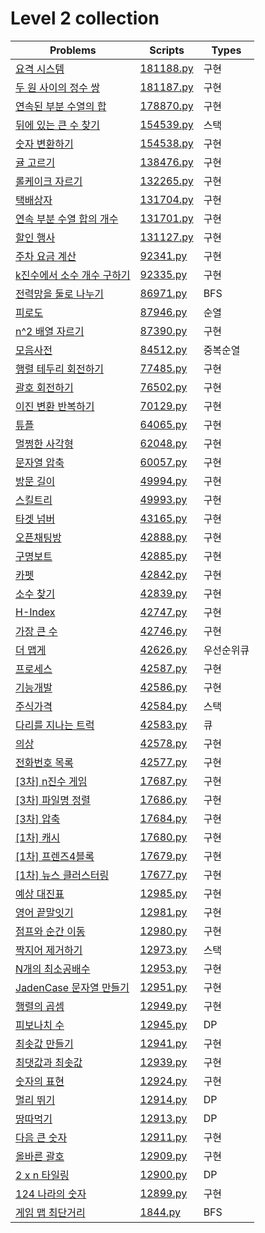 # Level 2 collection

| Problems                                                                               | Scripts                | Types      |
| -------------------------------------------------------------------------------------- | ---------------------- | ---------- |
| [요격 시스템](https://programmers.co.kr/learn/courses/30/lessons/181188)               | [181188.py](181188.py) | 구현       |
| [두 원 사이의 정수 쌍](https://programmers.co.kr/learn/courses/30/lessons/181187)      | [181187.py](181187.py) | 구현       |
| [연속된 부분 수열의 합](https://programmers.co.kr/learn/courses/30/lessons/178870)     | [178870.py](178870.py) | 구현       |
| [뒤에 있는 큰 수 찾기](https://programmers.co.kr/learn/courses/30/lessons/154539)      | [154539.py](154539.py) | 스택       |
| [숫자 변환하기](https://programmers.co.kr/learn/courses/30/lessons/154538)             | [154538.py](154538.py) | 구현       |
| [귤 고르기](https://programmers.co.kr/learn/courses/30/lessons/138476)                 | [138476.py](138476.py) | 구현       |
| [롤케이크 자르기](https://programmers.co.kr/learn/courses/30/lessons/132265)           | [132265.py](132265.py) | 구현       |
| [택배상자](https://programmers.co.kr/learn/courses/30/lessons/131704)                  | [131704.py](131704.py) | 구현       |
| [연속 부분 수열 합의 개수](https://programmers.co.kr/learn/courses/30/lessons/131701)  | [131701.py](131701.py) | 구현       |
| [할인 행사](https://programmers.co.kr/learn/courses/30/lessons/131127)                 | [131127.py](131127.py) | 구현       |
| [주차 요금 계산](https://programmers.co.kr/learn/courses/30/lessons/92341)             | [92341.py](92341.py)   | 구현       |
| [k진수에서 소수 개수 구하기](https://programmers.co.kr/learn/courses/30/lessons/92335) | [92335.py](92335.py)   | 구현       |
| [전력망을 둘로 나누기](https://programmers.co.kr/learn/courses/30/lessons/86971)       | [86971.py](86971.py)   | BFS        |
| [피로도](https://programmers.co.kr/learn/courses/30/lessons/87946)                     | [87946.py](87946.py)   | 순열       |
| [n^2 배열 자르기](https://programmers.co.kr/learn/courses/30/lessons/87390)            | [87390.py](87390.py)   | 구현       |
| [모음사전](https://programmers.co.kr/learn/courses/30/lessons/84512)                   | [84512.py](84512.py)   | 중복순열   |
| [행렬 테두리 회전하기](https://programmers.co.kr/learn/courses/30/lessons/77485)       | [77485.py](77485.py)   | 구현       |
| [괄호 회전하기](https://programmers.co.kr/learn/courses/30/lessons/76502)              | [76502.py](76502.py)   | 구현       |
| [이진 변환 반복하기](https://programmers.co.kr/learn/courses/30/lessons/70129)         | [70129.py](70129.py)   | 구현       |
| [튜플](https://programmers.co.kr/learn/courses/30/lessons/64065)                       | [64065.py](64065.py)   | 구현       |
| [멀쩡한 사각형](https://programmers.co.kr/learn/courses/30/lessons/62048)              | [62048.py](62048.py)   | 구현       |
| [문자열 압축](https://programmers.co.kr/learn/courses/30/lessons/60057)                | [60057.py](60057.py)   | 구현       |
| [방문 길이](https://programmers.co.kr/learn/courses/30/lessons/49994)                  | [49994.py](49994.py)   | 구현       |
| [스킬트리](https://programmers.co.kr/learn/courses/30/lessons/49993)                   | [49993.py](49993.py)   | 구현       |
| [타겟 넘버](https://programmers.co.kr/learn/courses/30/lessons/43165)                  | [43165.py](43165.py)   | 구현       |
| [오픈채팅방](https://programmers.co.kr/learn/courses/30/lessons/42888)                 | [42888.py](42888.py)   | 구현       |
| [구명보트](https://programmers.co.kr/learn/courses/30/lessons/42885)                   | [42885.py](42885.py)   | 구현       |
| [카펫](https://programmers.co.kr/learn/courses/30/lessons/42842)                       | [42842.py](42842.py)   | 구현       |
| [소수 찾기](https://programmers.co.kr/learn/courses/30/lessons/42839)                  | [42839.py](42839.py)   | 구현       |
| [H-Index](https://programmers.co.kr/learn/courses/30/lessons/42747)                    | [42747.py](42747.py)   | 구현       |
| [가장 큰 수](https://programmers.co.kr/learn/courses/30/lessons/42746)                 | [42746.py](42746.py)   | 구현       |
| [더 맵게](https://programmers.co.kr/learn/courses/30/lessons/42626)                    | [42626.py](42626.py)   | 우선순위큐 |
| [프로세스](https://programmers.co.kr/learn/courses/30/lessons/42587)                   | [42587.py](42587.py)   | 구현       |
| [기능개발](https://programmers.co.kr/learn/courses/30/lessons/42586)                   | [42586.py](42586.py)   | 구현       |
| [주식가격](https://programmers.co.kr/learn/courses/30/lessons/42584)                   | [42584.py](42584.py)   | 스택       |
| [다리를 지나는 트럭](https://programmers.co.kr/learn/courses/30/lessons/42583)         | [42583.py](42583.py)   | 큐         |
| [의상](https://programmers.co.kr/learn/courses/30/lessons/42578)                       | [42578.py](42578.py)   | 구현       |
| [전화번호 목록](https://programmers.co.kr/learn/courses/30/lessons/42577)              | [42577.py](42577.py)   | 구현       |
| [\[3차\] n진수 게임](https://programmers.co.kr/learn/courses/30/lessons/17687)         | [17687.py](17687.py)   | 구현       |
| [\[3차\] 파일명 정렬](https://programmers.co.kr/learn/courses/30/lessons/17686)        | [17686.py](17686.py)   | 구현       |
| [\[3차\] 압축](https://programmers.co.kr/learn/courses/30/lessons/17684)               | [17684.py](17684.py)   | 구현       |
| [\[1차\] 캐시](https://programmers.co.kr/learn/courses/30/lessons/17680)               | [17680.py](17680.py)   | 구현       |
| [\[1차\] 프렌즈4블록](https://programmers.co.kr/learn/courses/30/lessons/17679)        | [17679.py](17679.py)   | 구현       |
| [\[1차\] 뉴스 클러스터링](https://programmers.co.kr/learn/courses/30/lessons/17677)    | [17677.py](17677.py)   | 구현       |
| [예상 대진표](https://programmers.co.kr/learn/courses/30/lessons/12985)                | [12985.py](12985.py)   | 구현       |
| [영어 끝말잇기](https://programmers.co.kr/learn/courses/30/lessons/12981)              | [12981.py](12981.py)   | 구현       |
| [점프와 순간 이동](https://programmers.co.kr/learn/courses/30/lessons/12980)           | [12980.py](12980.py)   | 구현       |
| [짝지어 제거하기](https://programmers.co.kr/learn/courses/30/lessons/12973)            | [12973.py](12973.py)   | 스택       |
| [N개의 최소공배수](https://programmers.co.kr/learn/courses/30/lessons/12953)           | [12953.py](12953.py)   | 구현       |
| [JadenCase 문자열 만들기](https://programmers.co.kr/learn/courses/30/lessons/12951)    | [12951.py](12951.py)   | 구현       |
| [행렬의 곱셈](https://programmers.co.kr/learn/courses/30/lessons/12949)                | [12949.py](12949.py)   | 구현       |
| [피보나치 수](https://programmers.co.kr/learn/courses/30/lessons/12945)                | [12945.py](12945.py)   | DP         |
| [최솟값 만들기](https://programmers.co.kr/learn/courses/30/lessons/12941)              | [12941.py](12941.py)   | 구현       |
| [최댓값과 최솟값](https://programmers.co.kr/learn/courses/30/lessons/12939)            | [12939.py](12939.py)   | 구현       |
| [숫자의 표현](https://programmers.co.kr/learn/courses/30/lessons/12924)                | [12924.py](12924.py)   | 구현       |
| [멀리 뛰기](https://programmers.co.kr/learn/courses/30/lessons/12914)                  | [12914.py](12914.py)   | DP         |
| [땅따먹기](https://programmers.co.kr/learn/courses/30/lessons/12913)                   | [12913.py](12913.py)   | DP         |
| [다음 큰 숫자](https://programmers.co.kr/learn/courses/30/lessons/12911)               | [12911.py](12911.py)   | 구현       |
| [올바른 괄호](https://programmers.co.kr/learn/courses/30/lessons/12909)                | [12909.py](12909.py)   | 구현       |
| [2 x n 타일링](https://programmers.co.kr/learn/courses/30/lessons/12900)               | [12900.py](12900.py)   | DP         |
| [124 나라의 숫자](https://programmers.co.kr/learn/courses/30/lessons/12899)            | [12899.py](12899.py)   | 구현       |
| [게임 맵 최단거리](https://programmers.co.kr/learn/courses/30/lessons/1844)            | [1844.py](1844.py)     | BFS        |
